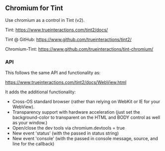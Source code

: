 ## Chromium for Tint ##

Use chromium as a control in Tint (v2).

Tint: <https://www.trueinteractions.com/tint2/docs/>

Tint @ GitHub: <https://www.github.com/trueinteractions/tint2/>

Chromium-Tint: <https://www.github.com/trueinteractions/tint-chromium/>

### API ###

This follows the same API and functionality as:

<https://www.trueinteractions.com/tint2/docs/WebView.html>

It adds the additional functionality:

* Cross-OS standard browser (rather than relying on WebKit or IE for your WebView).
* Transparency support with hardware acceleration (just set the background-color to transparent on the HTML and BODY control as well as your window.)
* Open/close the dev tools via chromium.devtools = true
* New event 'status' (with the passed in status string)
* New event 'console' (with the passed in console message, source, and line for the callback)
